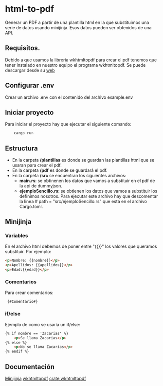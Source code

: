 # html-to-pdf
Generar un PDF a partir de una plantilla html en la que substituimos una serie de datos usando minijinja. Esos datos pueden ser obtenidos de una API.

## Requisitos.

Debido a que usamos la libreria wkhtmltopdf para crear el pdf tenemos que tener instalado en nuestro equipo el programa wkhtmltopdf. Se puede descargar desde su [web](https://wkhtmltopdf.org/downloads.html) 

## Configurar .env
Crear un archivo .env con el contenido del archivo example.env 
## Iniciar proyecto

Para iniciar el proyecto hay que ejecutar el siguiente comando:
```rust 
    cargo run
```
## Estructura

- En la carpeta **/plantillas** es donde se guardan las plantillas html que se usaran para crear el pdf.
- En la carpeta **/pdf** es donde se guardará el pdf.
- En la carpeta **/src** se encuentran los siguientes archivos:
    - **main.rs**: se obtinenen los datos que vamos a substituir en el pdf de la api de dummyjson.
    - **ejemploSencillo.rs**: se obtienen los datos que vamos a substituir los definimos nosotros. Para ejecutar este archivo hay que descomentar la linea # path = "src/ejemploSencillo.rs" que está en el archivo Cargo.toml.

## Minijinja

### Variables
En el archivo html debemos de poner entre "{{}}" los valores que queramos substituir. Por ejemplo:

```html
<p>Nombre: {{nombre}}</p>
<p>Apellidos: {{apellidos}}</p>
<p>Edad:{{edad}}</p>
```
### Comentarios
Para crear comentarios:

```html
 {#Comentario#}
 ```

### if/else
Ejemplo de como se usaría un if/else:
```html
{% if nombre == 'Zacarias' %}
    <p>Se llama Zacarias</p>
{% else %}
    <p>No se llama Zacarias</p>
{% endif %}
```
## Documentación
[Minijinja](https://docs.rs/minijinja/latest/minijinja/index.html)
[wkhtmltopdf](https://wkhtmltopdf.org/)
[crate wkhtmltopdf](https://crates.io/crates/wkhtmltopdf)
